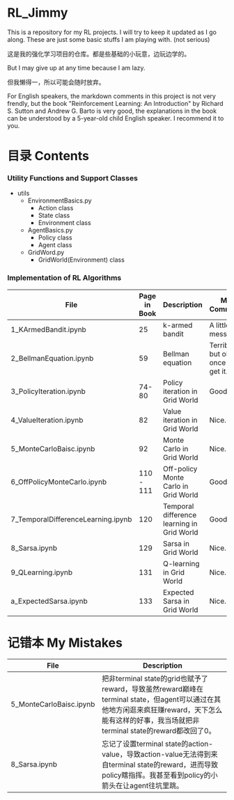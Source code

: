 # RL_Jimmy
This is a repository for my RL projects. I will try to keep it updated as I go along. These are just some basic stuffs I am playing with. (not serious)<p>
这是我的强化学习项目的仓库。都是些基础的小玩意，边玩边学的。<p>
But I may give up at any time because I am lazy.<p>
但我懒得一，所以可能会随时放弃。<p>
For English speakers, the markdown comments in this project is not very frendly, but the book "Reinforcement Learning: An Introduction" by Richard S. Sutton and Andrew G. Barto is very good, the explanations in the book can be understood by a 5-year-old child English speaker. I recommend it to you.<p>

# 目录 Contents 
### Utility Functions and Support Classes
- utils
  - EnvironmentBasics.py
    - Action class
    - State class
    - Environment class
  - AgentBasics.py
    - Policy class
    - Agent class
  - GridWord.py
    - GridWorld(Environment) class

### Implementation of RL Algorithms
| File | Page in Book | Description | My Comment |
| --- | --- | --- | --- |
| 1_KArmedBandit.ipynb | 25 | k-armed bandit | A little bit messy. |
| 2_BellmanEquation.ipynb | 59 | Bellman equation | Terrible, but ok once you get it. |
| 3_PolicyIteration.ipynb | 74-80 | Policy iteration in Grid World | Good. |
| 4_ValueIteration.ipynb | 82 | Value iteration in Grid World | Nice. |
| 5_MonteCarloBaisc.ipynb | 92 | Monte Carlo in Grid World | Nice. |
| 6_OffPolicyMonteCarlo.ipynb | 110 - 111 | Off-policy Monte Carlo in Grid World | Good. |
| 7_TemporalDifferenceLearning.ipynb | 120 | Temporal difference learning in Grid World | Good. |
| 8_Sarsa.ipynb | 129 | Sarsa in Grid World | Nice. |
| 9_QLearning.ipynb | 131 | Q-learning in Grid World | Nice. |
| a_ExpectedSarsa.ipynb | 133 | Expected Sarsa in Grid World | Nice. |

# 记错本 My Mistakes
| File | Description |
| --- | --- |
| 5_MonteCarloBaisc.ipynb | 把非terminal state的grid也赋予了reward，导致虽然reward巅峰在terminal state，但agent可以通过在其他地方闲逛来疯狂赚reward，天下怎么能有这样的好事，我当场就把非terminal state的reward都改回了0。 |
| 8_Sarsa.ipynb | 忘记了设置terminal state的action-value，导致action-value无法得到来自terminal state的reward，进而导致policy瞎指挥。我甚至看到policy的小箭头在让agent往坑里跳。|
